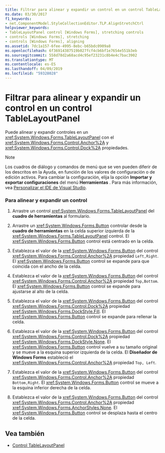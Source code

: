 ```yaml
---
title: Filtrar para alinear y expandir un control en un control TableLayoutPanel
ms.date: 03/30/2017
f1_keywords:
- net.ComponentModel.StyleCollectionEditor.TLP.AlignStretchCtrl
helpviewer_keywords:
- TableLayoutPanel control [Windows Forms], stretching controls
- controls [Windows Forms], stretching
- controls [Windows Forms], aligning
ms.assetid: 7dc1a157-6fee-4995-8ebc-b65bdc0909a8
ms.openlocfilehash: 6f36914387519b027fcf4cb6bf1e7654e551b3eb
ms.sourcegitcommit: 558d78d2a68acd4c95ef23231c8b4e4c7bac3902
ms.translationtype: MT
ms.contentlocale: es-ES
ms.lasthandoff: 04/09/2019
ms.locfileid: "59328028"
---
```

# <a name="how-to-align-and-stretch-a-control-in-a-tablelayoutpanel-control"></a>Filtrar para alinear y expandir un control en un control TableLayoutPanel
Puede alinear y expandir controles en un <xref:System.Windows.Forms.TableLayoutPanel> con el <xref:System.Windows.Forms.Control.Anchor%2A> y <xref:System.Windows.Forms.Control.Dock%2A> propiedades.  
  
> [!NOTE]
>  Los cuadros de diálogo y comandos de menú que se ven pueden diferir de los descritos en la Ayuda, en función de los valores de configuración o de edición activos. Para cambiar la configuración, elija la opción **Importar y exportar configuraciones** del menú **Herramientas** . Para más información, vea [Personalizar el IDE de Visual Studio](/visualstudio/ide/personalizing-the-visual-studio-ide).  
  
### <a name="to-align-and-stretch-a-control"></a>Para alinear y expandir un control  
  
1. Arrastre un control <xref:System.Windows.Forms.TableLayoutPanel> del **cuadro de herramientas** al formulario.  
  
2. Arrastre un <xref:System.Windows.Forms.Button> controlar desde la **cuadro de herramientas** en la celda superior izquierda de la <xref:System.Windows.Forms.TableLayoutPanel> control. El <xref:System.Windows.Forms.Button> control está centrado en la celda.  
  
3. Establezca el valor de la <xref:System.Windows.Forms.Button> del control <xref:System.Windows.Forms.Control.Anchor%2A> propiedad `Left,Right`. El <xref:System.Windows.Forms.Button> control se expande para que coincida con el ancho de la celda.  
  
4. Establezca el valor de la <xref:System.Windows.Forms.Button> del control <xref:System.Windows.Forms.Control.Anchor%2A> propiedad `Top,Bottom`. El <xref:System.Windows.Forms.Button> control se expande para ajustarse al alto de la celda.  
  
5. Establezca el valor de la <xref:System.Windows.Forms.Button> del control <xref:System.Windows.Forms.Control.Dock%2A> propiedad <xref:System.Windows.Forms.DockStyle.Fill>. El <xref:System.Windows.Forms.Button> control se expande para rellenar la celda.  
  
6. Establezca el valor de la <xref:System.Windows.Forms.Button> del control <xref:System.Windows.Forms.Control.Dock%2A> propiedad <xref:System.Windows.Forms.DockStyle.None>. El <xref:System.Windows.Forms.Button> control vuelve a su tamaño original y se mueve a la esquina superior izquierda de la celda. El **Diseñador de Windows Forms** estableció el <xref:System.Windows.Forms.Control.Anchor%2A> propiedad `Top, Left`.  
  
7. Establezca el valor de la <xref:System.Windows.Forms.Button> del control <xref:System.Windows.Forms.Control.Anchor%2A> propiedad `Bottom,Right`. El <xref:System.Windows.Forms.Button> control se mueve a la esquina inferior derecha de la celda.  
  
8. Establezca el valor de la <xref:System.Windows.Forms.Button> del control <xref:System.Windows.Forms.Control.Anchor%2A> propiedad <xref:System.Windows.Forms.AnchorStyles.None>. El <xref:System.Windows.Forms.Button> control se desplaza hasta el centro de la celda.  
  
## <a name="see-also"></a>Vea también

- [Control TableLayoutPanel](tablelayoutpanel-control-windows-forms.md)
